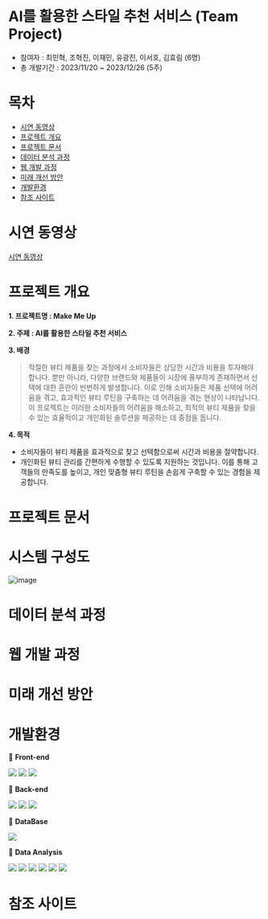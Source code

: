 # AI를 활용한 스타일 추천 서비스 (Team Project)
- 참여자 : 최민혁, 조혁진, 이재민, 유광진, 이서호, 김효림 (6명)
- 총 개발기간 : 2023/11/20 ~ 2023/12/26 (5주)


# 목차
- [시연 동영상](https://github.com/Youkwangjin/Final-Project)
- [프로젝트 개요](https://github.com/Youkwangjin/Final-Project)
- [프로젝트 문서](https://github.com/Youkwangjin/Final-Project)
- [데이터 분석 과정](https://github.com/Youkwangjin/Final-Project)
- [웹 개발 과정](https://github.com/Youkwangjin/Final-Project)
- [미래 개선 방안](https://github.com/Youkwangjin/Final-Project)
- [개발환경](https://github.com/Youkwangjin/Final-Project)
- [참조 사이트](https://github.com/Youkwangjin/Final-Project)

# 시연 동영상
[시연 동영상](https://github.com/Youkwangjin/Final-Project)

# 프로젝트 개요

**1. 프로젝트명 : Make Me Up**

**2. 주제 : AI를 활용한 스타일 추천 서비스**

**3. 배경**
> 적절한 뷰티 제품을 찾는 과정에서 소비자들은 상당한 시간과 비용을 투자해야 합니다. 뿐만 아니라, 다양한 브랜드와 제품들이 시장에 풍부하게 존재하면서 선택에 대한 혼란이 빈번하게 발생합니다. 이로 인해 소비자들은 제품 선택에 어려움을 겪고, 효과적인 뷰티 루틴을 구축하는 데 어려움을 겪는 현상이 나타납니다. 이 프로젝트는 이러한 소비자들의 어려움을 해소하고, 최적의 뷰티 제품을 찾을 수 있는 효율적이고 개인화된 솔루션을 제공하는 데 중점을 둡니다.

**4. 목적**
-  소비자들이 뷰티 제품을 효과적으로 찾고 선택함으로써 시간과 비용을 절약합니다.
-  개인화된 뷰티 관리를 간편하게 수행할 수 있도록 지원하는 것입니다. 이를 통해 고객들의 만족도를 높이고, 개인 맞춤형 뷰티 루틴을 손쉽게 구축할 수 있는 경험을 제공합니다.

# 프로젝트 문서

# 시스템 구성도

![image](https://github.com/Youkwangjin/Final-Project/assets/117841714/08622152-5308-4c8d-9720-c80011aa3131)


# 데이터 분석 과정

# 웹 개발 과정

# 미래 개선 방안

# 개발환경 
📌 **Front-end**

<img src="https://img.shields.io/badge/html5-E34F26?style=for-the-badge&logo=html5&logoColor=white"> <img src="https://img.shields.io/badge/css3-1572B6?style=for-the-badge&logo=css3&logoColor=white">
<img src="https://img.shields.io/badge/JavaScript-F7DF1E?style=for-the-badge&logo=JavaScript&logoColor=white"> 

📌 **Back-end**

<img src="https://img.shields.io/badge/amazonaws-232F3E?style=for-the-badge&logo=amazonaws&logoColor=white"> <img src="https://img.shields.io/badge/django-092E20?style=for-the-badge&logo=django&logoColor=white">
<img src="https://img.shields.io/badge/docker-2496ED?style=for-the-badge&logo=docker&logoColor=white">

📌 **DataBase**

<img src="https://img.shields.io/badge/mariadb-003545?style=for-the-badge&logo=mariadb&logoColor=white">  

📌 **Data Analysis**

<img src="https://img.shields.io/badge/python-3776AB?style=for-the-badge&logo=python&logoColor=white"> <img src="https://img.shields.io/badge/cnn-CC0000?style=for-the-badge&logo=cnn&logoColor=white"> 
<img src="https://img.shields.io/badge/keras-D00000?style=for-the-badge&logo=keras&logoColor=white"> <img src="https://img.shields.io/badge/tensorflow-FF6F00?style=for-the-badge&logo=tensorflow&logoColor=white"> <img src="https://img.shields.io/badge/pandas-150458?style=for-the-badge&logo=pandas&logoColor=white"> <img src="https://img.shields.io/badge/matplotlib-2E5E82?style=for-the-badge&logo=MyBatis&logoColor=white">

# 참조 사이트
